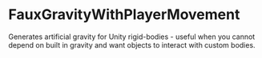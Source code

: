 # FauxGravityWithPlayerMovement
Generates artificial gravity for Unity rigid-bodies - useful when you cannot depend on built in gravity and want objects to interact with custom bodies. 
